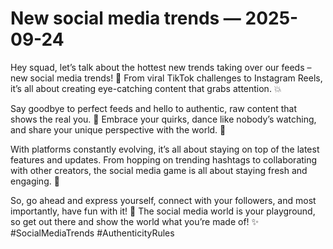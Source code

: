 # New social media trends — 2025-09-24

Hey squad, let’s talk about the hottest new trends taking over our feeds – new social media trends! 📱 From viral TikTok challenges to Instagram Reels, it’s all about creating eye-catching content that grabs attention. 💥

Say goodbye to perfect feeds and hello to authentic, raw content that shows the real you. 🙌 Embrace your quirks, dance like nobody’s watching, and share your unique perspective with the world. 🌟

With platforms constantly evolving, it’s all about staying on top of the latest features and updates. From hopping on trending hashtags to collaborating with other creators, the social media game is all about staying fresh and engaging. 🚀

So, go ahead and express yourself, connect with your followers, and most importantly, have fun with it! 🎉 The social media world is your playground, so get out there and show the world what you’re made of! ✨ #SocialMediaTrends #AuthenticityRules